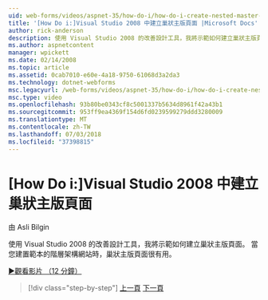 ```yaml
---
uid: web-forms/videos/aspnet-35/how-do-i/how-do-i-create-nested-master-page-in-visual-studio-2008
title: '[How Do i:]Visual Studio 2008 中建立巢狀主版頁面 |Microsoft Docs'
author: rick-anderson
description: 使用 Visual Studio 2008 的改善設計工具，我將示範如何建立巢狀主版頁面。 當您建置 hierarch，適合使用巢狀主版頁面...
ms.author: aspnetcontent
manager: wpickett
ms.date: 02/14/2008
ms.topic: article
ms.assetid: 0cab7010-e60e-4a18-9750-61068d3a2da3
ms.technology: dotnet-webforms
msc.legacyurl: /web-forms/videos/aspnet-35/how-do-i/how-do-i-create-nested-master-page-in-visual-studio-2008
msc.type: video
ms.openlocfilehash: 93b80be0343cf8c5001337b5634d8961f42a43b1
ms.sourcegitcommit: 953ff9ea4369f154d6fd0239599279ddd3280009
ms.translationtype: MT
ms.contentlocale: zh-TW
ms.lasthandoff: 07/03/2018
ms.locfileid: "37398815"
---
```

<a name="how-do-i-create-nested-master-page-in-visual-studio-2008"></a>[How Do i:]Visual Studio 2008 中建立巢狀主版頁面
====================
由 Asli Bilgin

使用 Visual Studio 2008 的改善設計工具，我將示範如何建立巢狀主版頁面。 當您建置範本的階層架構網站時，巢狀主版頁面很有用。

[&#9654;觀看影片 （12 分鐘）](https://channel9.msdn.com/Blogs/ASP-NET-Site-Videos/how-do-i-create-nested-master-page-in-visual-studio-2008)

> [!div class="step-by-step"]
> [上一頁](how-do-i-create-a-master-page-in-visual-studio-2008.md)
> [下一頁](how-do-i-cascading-style-sheets-in-visual-studio-2008.md)
